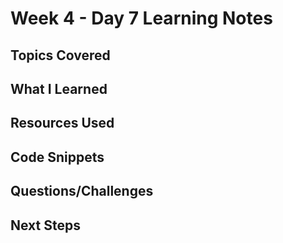 # Week 4 - Day 7 Learning Notes

## Topics Covered

## What I Learned

## Resources Used

## Code Snippets

## Questions/Challenges

## Next Steps
